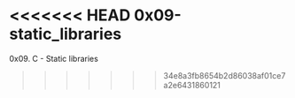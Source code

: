 <<<<<<< HEAD
0x09-static_libraries
=======
0x09. C - Static libraries
>>>>>>> 34e8a3fb8654b2d86038af01ce7a2e6431860121
